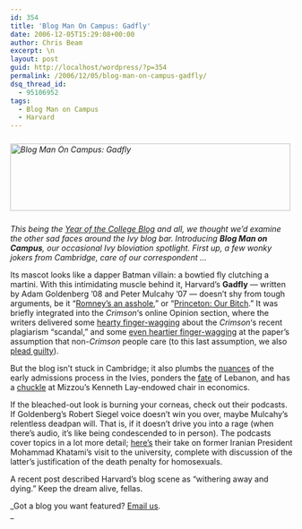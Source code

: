 ```yaml
---
id: 354
title: 'Blog Man On Campus: Gadfly'
date: 2006-12-05T15:29:08+00:00
author: Chris Beam
excerpt: \n
layout: post
guid: http://localhost/wordpress/?p=354
permalink: /2006/12/05/blog-man-on-campus-gadfly/
dsq_thread_id:
  - 95106952
tags:
  - Blog Man on Campus
  - Harvard
---
```

_<img width="500" vspace="10" hspace="0" height="120" border="0" src="http://www.ivygateblog.com/wp-content/uploads/2006/12/gadfly.jpg" alt="Blog Man On Campus: Gadfly" />_

_This being the [Year of the College Blog](http://www.ivygateblog.com/2006/08/year_of_the_college_blog_begins_now.html) and all, we thought we&#8217;d examine the other sad faces around the Ivy blog bar. Introducing **Blog Man on Campus**, our occasional Ivy bloviation spotlight. First up, a few wonky jokers from Cambridge, care of our correspondent &#8230;_

Its mascot looks like a dapper Batman villain: a bowtied fly clutching a martini. With this intimidating muscle behind it, Harvard&#8217;s **Gadfly** &#8212; written by Adam Goldenberg &#8217;08 and Peter Mulcahy &#8217;07 &#8212; doesn&#8217;t shy from tough arguments, be it &#8220;[Romney&#8217;s an asshole](http://www.hcs.harvard.edu/gadfly/2006/09/07/its-official-romneys-an-asshole/),&#8221; or &#8220;[Princeton: Our Bitch](http://www.hcs.harvard.edu/gadfly/2006/09/18/princeton-our-bitch/).&#8221; It was briefly integrated into the _Crimson_&#8216;s online Opinion section, where the writers delivered some [hearty finger-wagging](http://www.thecrimson.com/blogentry.aspx?blogID=35&ref=161) about the _Crimson_&#8216;s recent plagiarism &#8220;scandal,&#8221; and some [even heartier finger-wagging](http://www.thecrimson.com/blogentry.aspx?blogID=35&ref=173) at the paper&#8217;s assumption that non-_Crimson_ people care (to this last assumption, we also [plead guilty](http://www.ivygateblog.com/tags/harvard_crimson/)).

But the blog isn&#8217;t stuck in Cambridge; it also plumbs the [nuances](http://www.hcs.harvard.edu/gadfly/2006/09/12/bringing-down-the-house/) of the early admissions process in the Ivies, ponders the [fate](http://www.hcs.harvard.edu/gadfly/2006/08/16/all-the-kings-horses/) of Lebanon, and has a [chuckle](http://www.thecrimson.com/blogentry.aspx?blogID=35&ref=160) at Mizzou&#8217;s Kenneth Lay-endowed chair in economics.

If the bleached-out look is burning your corneas, check out their podcasts. If Goldenberg&#8217;s Robert Siegel voice doesn&#8217;t win you over, maybe Mulcahy&#8217;s relentless deadpan will. That is, if it doesn&#8217;t drive you into a rage (when there&#8217;s audio, it&#8217;s like being condescended to in person). The podcasts cover topics in a lot more detail; [here&#8217;s](http://www.hcs.harvard.edu/gadfly/2006/11/21/and-again/) their take on former Iranian President Mohammad Khatami&#8217;s visit to the university, complete with discussion of the latter&#8217;s justification of the death penalty for homosexuals.&nbsp;

A recent post described Harvard&#8217;s blog scene as &#8220;withering away and dying.&#8221; Keep the dream alive, fellas.

_Got a blog you want featured? [Email us](mailto:ivygate@gmail.com).  
_